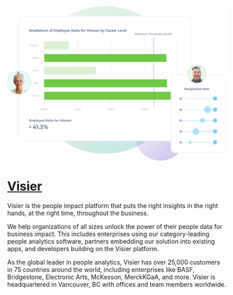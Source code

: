 [![Visit Visier](imagePreview.jpg)](https://visier.com)

# [Visier](https://visier.com)

Visier is the people impact platform that puts the right insights in the right hands, at the right time, throughout the business. 

We help organizations of all sizes unlock the power of their people data for business impact. This includes enterprises using our category-leading people analytics software, partners embedding our solution into existing apps, and developers building on the Visier platform.

As the global leader in people analytics, Visier has over 25,000 customers in 75 countries around the world, including enterprises like BASF, Bridgestone, Electronic Arts, McKesson, MerckKGaA, and more. Visier is headquartered in Vancouver, BC with offices and team members worldwide.

